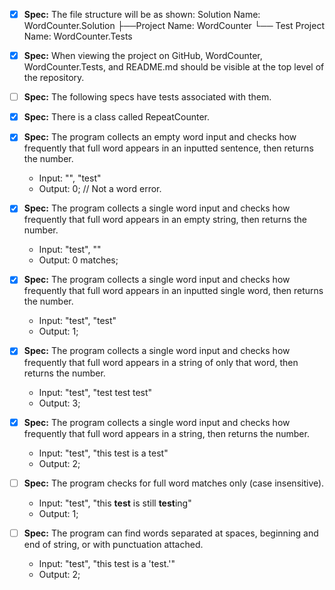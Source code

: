 - [x] **Spec:** The file structure will be as shown:
      Solution Name: WordCounter.Solution
      ├──Project Name: WordCounter
      └── Test Project Name: WordCounter.Tests

- [x] **Spec:** When viewing the project on GitHub, WordCounter, WordCounter.Tests, and README.md should be visible at the top level of the repository.

- [ ] **Spec:** The following specs have tests associated with them.

- [x] **Spec:** There is a class called RepeatCounter.

- [x] **Spec:** The program collects an empty word input and checks how frequently that full word appears in an inputted sentence, then returns the number.

  - Input: "", "test"
  - Output: 0; // Not a word error.

- [x] **Spec:** The program collects a single word input and checks how frequently that full word appears in an empty string, then returns the number.

  - Input: "test", ""
  - Output: 0 matches;

- [x] **Spec:** The program collects a single word input and checks how frequently that full word appears in an inputted single word, then returns the number.

  - Input: "test", "test"
  - Output: 1;

- [x] **Spec:** The program collects a single word input and checks how frequently that full word appears in a string of only that word, then returns the number.

  - Input: "test", "test test test"
  - Output: 3;

- [x] **Spec:** The program collects a single word input and checks how frequently that full word appears in a string, then returns the number.

  - Input: "test", "this test is a test"
  - Output: 2;

- [ ] **Spec:** The program checks for full word matches only (case insensitive).

  - Input: "test", "this **test** is still **test**ing"
  - Output: 1;

- [ ] **Spec:** The program can find words separated at spaces, beginning and end of string, or with punctuation attached.
  - Input: "test", "this test is a 'test.'"
  - Output: 2;
